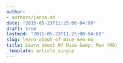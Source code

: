 ```yaml
---
author:
- authors/jenna.md
date: "2015-05-23T11:25:00-04:00"
draft: true
lastmod: "2015-05-23T11:25:00-04:00"
slug: learn-about-of-mice-men-mo
title: Learn about Of Mice &amp; Men (MO)
_template: article_single
---
```



